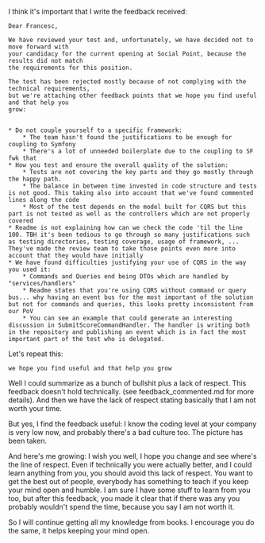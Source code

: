 I think it's important that I write the feedback received:


```
Dear Francesc,

We have reviewed your test and, unfortunately, we have decided not to move forward with 
your candidacy for the current opening at Social Point, because the results did not match 
the requirements for this position.

The test has been rejected mostly because of not complying with the technical requirements,
but we're attaching other feedback points that we hope you find useful and that help you 
grow:


* Do not couple yourself to a specific framework:
    * The team hasn't found the justifications to be enough for coupling to Symfony
    * There's a lot of unneeded boilerplate due to the coupling to SF fwk that
* How you test and ensure the overall quality of the solution:
    * Tests are not covering the key parts and they go mostly through the happy path.
    * The balance in between time invested in code structure and tests is not good. This taking also into account that we've found commented lines along the code
    * Most of the test depends on the model built for CQRS but this part is not tested as well as the controllers which are not properly covered
* Readme is not explaining how can we check the code 'til the line 100. TBH it's been tedious to go through so many justifications such as testing directories, testing coverage, usage of framework, ... They've made the review team to take those points even more into account that they would have initially
* We have found difficulties justifying your use of CQRS in the way you used it:
    * Commands and Queries end being DTOs which are handled by "services/handlers"
    * Readme states that you're using CQRS without command or query bus... why having an event bus for the most important of the solution but not for commands and queries, this looks pretty inconsistent from our PoV
    * You can see an example that could generate an interesting discussion in SubmitScoreCommandHandler. The handler is writing both in the repository and publishing an event which is in fact the most important part of the test who is delegated.
```

Let's repeat this:

```shell
we hope you find useful and that help you grow
```

Well I could summarize as a bunch of bullshit plus a lack of respect. This feedback doesn't hold technically. 
(see feedback_commented.md for more details). And then we have the lack of respect stating basically
that I am not worth your time.

But yes, I find the feedback useful: I know the coding level at your company is very low now, and probably there's a 
bad culture too. The picture has been taken.

And here's me growing: I wish you well, I hope you change and see where's the line of respect. Even if technically you
were actually better, and I could learn anything from you, you should avoid this lack of respect. You want to get
the best out of people, everybody has something to teach if you keep your mind open and humble. I am sure 
I have some stuff to learn from you too, but after this feedback, you made it clear that if there was any
you probably wouldn't spend the time, because you say I am not worth it. 

So I will continue getting all my knowledge from books. I encourage you do the same, it helps keeping your mind open.
 